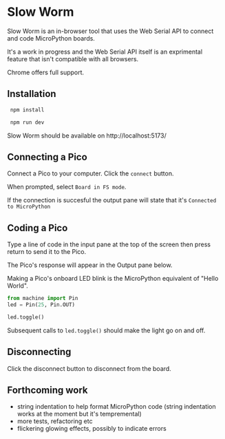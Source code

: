 # Slow Worm

Slow Worm is an in-browser tool that uses the Web Serial API to connect and code MicroPython boards.

It's a work in progress and the Web Serial API itself is an exprimental feature that isn't compatible with all browsers. 

Chrome offers full support.



## Installation

```bash
 npm install

 npm run dev
```

Slow Worm should be available on http://localhost:5173/

## Connecting a Pico

Connect a Pico to your computer. Click the `connect` button.

When prompted, select `Board in FS mode`.

If the connection is succesful the output pane will state that it's `Connected to MicroPython`

## Coding a Pico

Type a line of code in the input pane at the top of the screen then press return to send it to the Pico.

The Pico's response will appear in the Output pane below.

Making a Pico's onboard LED blink is the MicroPython equivalent of "Hello World".

```python
from machine import Pin
led = Pin(25, Pin.OUT)

led.toggle()
```

Subsequent calls to `led.toggle()` should make the light go on and off.

## Disconnecting

Click the disconnect button to disconnect from the board.

## Forthcoming work

- string indentation to help format MicroPython code (string indentation works at the moment but it's tempremental)
- more tests, refactoring etc
- flickering glowing effects, possibly to indicate errors
  
